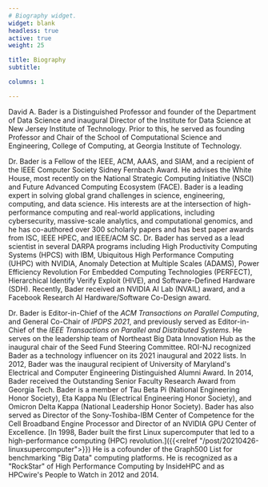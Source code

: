 ```yaml
---
# Biography widget.
widget: blank
headless: true
active: true 
weight: 25

title: Biography
subtitle:

columns: 1

---
```


David A. Bader is a Distinguished Professor and founder of the
Department of Data Science and inaugural Director of the Institute for
Data Science at New Jersey Institute of Technology.  Prior to this, he
served as founding Professor and Chair of the School of Computational
Science and Engineering, College of Computing, at Georgia Institute of
Technology.

Dr. Bader is a Fellow of the IEEE, ACM, AAAS, and SIAM, and a recipient of
the IEEE Computer Society Sidney Fernbach Award. He advises the White
House, most recently on the National Strategic Computing Initiative
(NSCI) and Future Advanced Computing Ecosystem (FACE). Bader is a
leading expert in solving global grand challenges in science,
engineering, computing, and data science. His interests are at the
intersection of high-performance computing and real-world
applications, including cybersecurity, massive-scale analytics, and
computational genomics, and he has co-authored over 300 scholarly
papers and has best paper awards from ISC, IEEE HPEC, and IEEE/ACM SC.
Dr. Bader has served as a lead scientist in several DARPA programs
including High Productivity Computing Systems (HPCS) with IBM,
Ubiquitous High Performance Computing (UHPC) with NVIDIA, Anomaly
Detection at Multiple Scales (ADAMS), Power Efficiency Revolution For
Embedded Computing Technologies (PERFECT), Hierarchical Identify
Verify Exploit (HIVE), and Software-Defined Hardware (SDH). Recently,
Bader received an NVIDIA AI Lab (NVAIL) award, and a Facebook Research
AI Hardware/Software Co-Design award.

Dr. Bader is Editor-in-Chief of the *ACM Transactions on Parallel
Computing*, and General Co-Chair of *IPDPS 2021*, and previously
served as Editor-in-Chief of the *IEEE Transactions on Parallel and
Distributed Systems*. He serves on the leadership team of Northeast
Big Data Innovation Hub as the inaugural chair of the Seed Fund
Steering Committee.  ROI-NJ recognized Bader as a technology
influencer on its 2021 inaugural and 2022 lists. In 2012, Bader was
the inaugural recipient of University of Maryland's Electrical and
Computer Engineering Distinguished Alumni Award.  In 2014, Bader
received the Outstanding Senior Faculty Research Award from Georgia
Tech.  Bader is a member of Tau Beta Pi (National Engineering Honor
Society), Eta Kappa Nu (Electrical Engineering Honor Society), and
Omicron Delta Kappa (National Leadership Honor Society).  Bader has
also served as Director of the Sony-Toshiba-IBM Center of Competence
for the Cell Broadband Engine Processor and Director of an NVIDIA GPU
Center of Excellence. [In 1998, Bader built the first Linux
supercomputer that led to a high-performance computing (HPC)
revolution.]({{<relref "/post/20210426-linuxsupercomputer">}}) He is a
cofounder of the Graph500 List for benchmarking "Big Data" computing
platforms. He is recognized as a "RockStar" of High Performance
Computing by InsideHPC and as HPCwire's People to Watch in 2012 and
2014.
